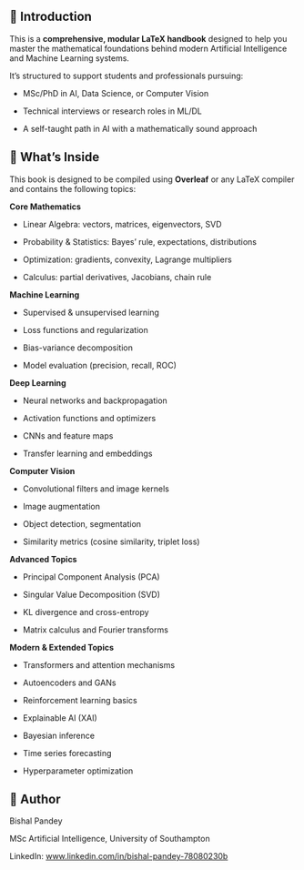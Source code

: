 📖 Introduction
---------------

This is a **comprehensive, modular LaTeX handbook** designed to help you master the mathematical foundations behind modern Artificial Intelligence and Machine Learning systems.

It’s structured to support students and professionals pursuing:

*   MSc/PhD in AI, Data Science, or Computer Vision
    
*   Technical interviews or research roles in ML/DL
    
*   A self-taught path in AI with a mathematically sound approach
    

🧮 What’s Inside
----------------

This book is designed to be compiled using **Overleaf** or any LaTeX compiler and contains the following topics:

**Core Mathematics**

*   Linear Algebra: vectors, matrices, eigenvectors, SVD
    
*   Probability & Statistics: Bayes’ rule, expectations, distributions
    
*   Optimization: gradients, convexity, Lagrange multipliers
    
*   Calculus: partial derivatives, Jacobians, chain rule
    

**Machine Learning**

*   Supervised & unsupervised learning
    
*   Loss functions and regularization
    
*   Bias-variance decomposition
    
*   Model evaluation (precision, recall, ROC)
    

**Deep Learning**

*   Neural networks and backpropagation
    
*   Activation functions and optimizers
    
*   CNNs and feature maps
    
*   Transfer learning and embeddings
    

**Computer Vision**

*   Convolutional filters and image kernels
    
*   Image augmentation
    
*   Object detection, segmentation
    
*   Similarity metrics (cosine similarity, triplet loss)
    

**Advanced Topics**

*   Principal Component Analysis (PCA)
    
*   Singular Value Decomposition (SVD)
    
*   KL divergence and cross-entropy
    
*   Matrix calculus and Fourier transforms
    

**Modern & Extended Topics**

*   Transformers and attention mechanisms
    
*   Autoencoders and GANs
    
*   Reinforcement learning basics
    
*   Explainable AI (XAI)
    
*   Bayesian inference
    
*   Time series forecasting
    
*   Hyperparameter optimization

👤 Author
----------------------
Bishal Pandey

MSc Artificial Intelligence, University of Southampton

LinkedIn: www.linkedin.com/in/bishal-pandey-78080230b
